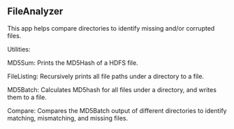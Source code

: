 FileAnalyzer
---------------
This app helps compare directories to identify missing and/or corrupted files.

Utilities: 

MD5Sum: Prints the MD5Hash of a HDFS file. 

FileListing: Recursively prints all file paths under a directory to a file. 

MD5Batch: Calculates MD5hash for all files under a directory, and writes them to a file. 

Compare: Compares the MD5Batch output of different directories to identify matching, mismatching, and missing files.
